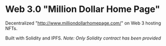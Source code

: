 # Web 3.0 "Million Dollar Home Page"
Decentralized "http://www.milliondollarhomepage.com/" on Web 3 hosting NFTs. 

Built with Solidity and IPFS.
_Note: Only Solidity contract has been provided_
